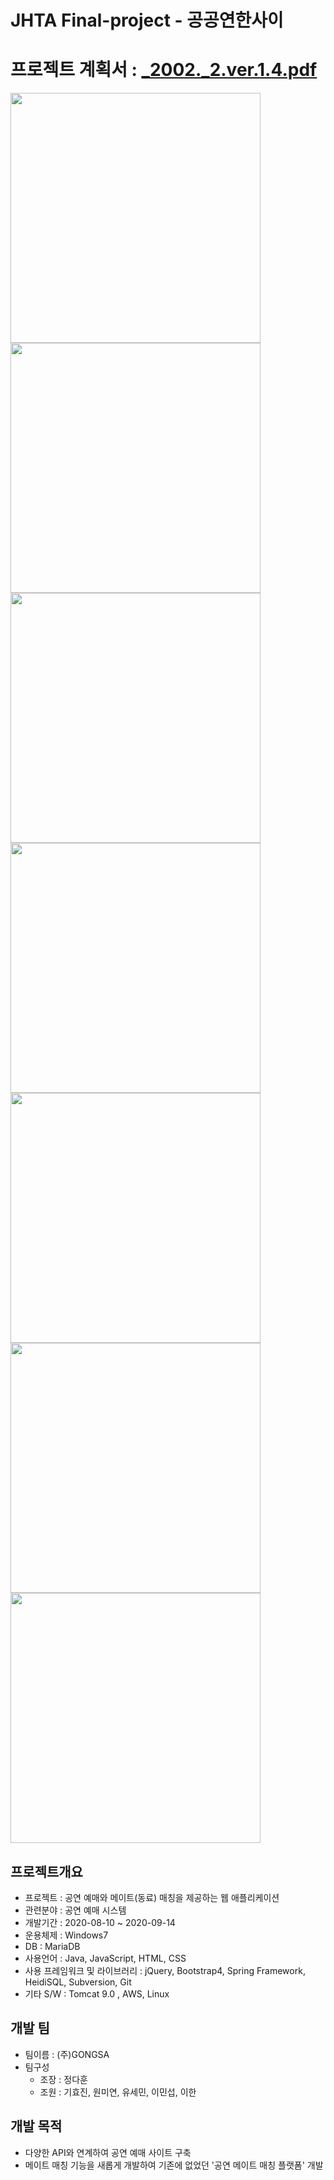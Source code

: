 # JHTA Final-project - 공공연한사이
</hr>

# 프로젝트 계획서 : [_2002._2.ver.1.4.pdf](https://github.com/MinSeob-Lee/gongsa2020/files/5543924/_2002._2.ver.1.4.pdf)

<div>
  <div>
   <img src="https://user-images.githubusercontent.com/61997830/99209497-a4849800-2806-11eb-9e1c-9b80e3a7ca40.png" width="400">
   <img src="https://user-images.githubusercontent.com/61997830/99209510-ad756980-2806-11eb-867d-9e2abba8dffb.png" width="400">
   <img src="https://user-images.githubusercontent.com/61997830/99209545-c0883980-2806-11eb-96cc-2541cca595b5.PNG" width="400">
   <img src="https://user-images.githubusercontent.com/61997830/99209547-c0883980-2806-11eb-9e3c-744b8503a787.PNG" width="400">
   <img src="https://user-images.githubusercontent.com/61997830/99209548-c120d000-2806-11eb-8a09-1623bfd2f032.PNG" width="400">
   <img src="https://user-images.githubusercontent.com/61997830/99209550-c1b96680-2806-11eb-946d-f4c5fb24900c.PNG" width="400">
   <img src="https://user-images.githubusercontent.com/61997830/99209566-c847de00-2806-11eb-8394-e1e765086061.PNG" width="400">
  </div>
</div>


## 프로젝트개요
* 프로젝트 : 공연 예매와 메이트(동료) 매칭을 제공하는 웹 애플리케이션
* 관련분야 : 공연 예매 시스템
* 개발기간 : 2020-08-10 ~ 2020-09-14
* 운용체제 : Windows7
* DB : MariaDB
* 사용언어 : Java, JavaScript, HTML, CSS
* 사용 프레임워크 및 라이브러리 : jQuery, Bootstrap4, Spring Framework, HeidiSQL, Subversion, Git
* 기타 S/W : Tomcat 9.0 , AWS, Linux

## 개발 팀
* 팀이름 : (주)GONGSA
* 팀구성
  + 조장 : 정다훈
  + 조원 : 기효진, 원미연, 유세민, 이민섭, 이한
  
## 개발 목적
* 다양한 API와 연계하여 공연 예매 사이트 구축
* 메이트 매칭 기능을 새롭게 개발하여 기존에 없었던 '공연 메이트 매칭 플랫폼' 개발
